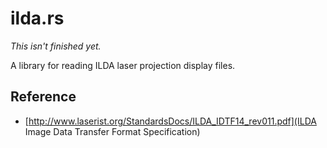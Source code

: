 ilda.rs
=======

*This isn't finished yet.*

A library for reading ILDA laser projection display files.

Reference
---------
- [http://www.laserist.org/StandardsDocs/ILDA_IDTF14_rev011.pdf](ILDA Image Data Transfer Format
Specification)
